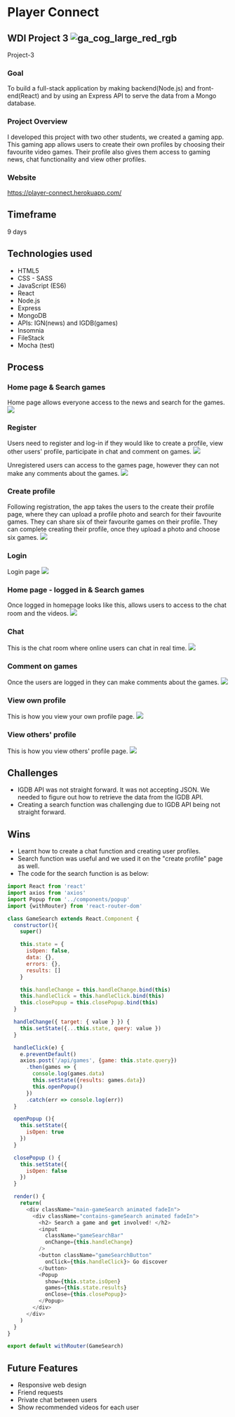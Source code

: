 # Player Connect
## WDI Project 3 ![ga_cog_large_red_rgb](https://cloud.githubusercontent.com/assets/40461/8183776/469f976e-1432-11e5-8199-6ac91363302b.png)
Project-3

### Goal
To build a full-stack application by making backend(Node.js) and front-end(React) and by using an Express API to serve the data from a Mongo database.

### Project Overview
I developed this project with two other students, we created a gaming app. This gaming app allows users to create their own profiles by choosing their favourite video games. Their profile also gives them access to gaming news, chat functionality and view other profiles.

### Website
https://player-connect.herokuapp.com/

## Timeframe
9 days

## Technologies used
* HTML5
* CSS - SASS
* JavaScript (ES6)
* React
* Node.js
* Express
* MongoDB
* APIs: IGN(news) and IGDB(games)
* Insomnia
* FileStack
* Mocha (test)

## Process
### Home page & Search games
Home page allows everyone access to the news and search for the games.
![](src/assets/screenshots/homepage.png)

### Register
Users need to register and log-in if they would like to create a profile, view other users' profile, participate in chat and comment on games.
![](src/assets/screenshots/register.png)

Unregistered users can access to the games page, however they can not make any comments about the games.
![](src/assets/screenshots/games-comments-locked.png)

### Create profile
Following registration, the app takes the users to the create their profile page, where they can upload a profile photo and search for their favourite games. They can share  six of their favourite games on their profile. They can complete creating their profile, once they upload a photo and choose six games.
![](src/assets/screenshots/create-profile.png)

### Login
Login page
![](src/assets/screenshots/login.png)

### Home page - logged in & Search games
Once logged in homepage looks like this, allows users to access to the chat room and the videos.
![](src/assets/screenshots/home-loggedin.png)

### Chat
This is the chat room where online users can chat in real time.
![](src/assets/screenshots/chat.png)

### Comment on games
Once the users are logged in they can make comments about the games.
![](src/assets/screenshots/game-page.png)

### View own profile
This is how you view your own profile page.
![](src/assets/screenshots/own-profile.png)

### View others' profile
This is how you view others' profile page.
![](src/assets/screenshots/view-others-profile.png)

## Challenges
* IGDB API was not straight forward. It was not accepting JSON. We needed to figure out how to retrieve the data from the IGDB API.
* Creating a search function was challenging due to IGDB API being not straight forward.

## Wins
* Learnt how to create a chat function and creating user profiles.
* Search function was useful and we used it on the "create profile" page as well.
* The code for the search function is as below:
```javascript
import React from 'react'
import axios from 'axios'
import Popup from '../components/popup'
import {withRouter} from 'react-router-dom'

class GameSearch extends React.Component {
  constructor(){
    super()

    this.state = {
      isOpen: false,
      data: {},
      errors: {},
      results: []
    }

    this.handleChange = this.handleChange.bind(this)
    this.handleClick = this.handleClick.bind(this)
    this.closePopup = this.closePopup.bind(this)
  }

  handleChange({ target: { value } }) {
    this.setState({...this.state, query: value })
  }

  handleClick(e) {
    e.preventDefault()
    axios.post('/api/games', {game: this.state.query})
      .then(games => {
        console.log(games.data)
        this.setState({results: games.data})
        this.openPopup()
      })
      .catch(err => console.log(err))
  }

  openPopup (){
    this.setState({
      isOpen: true
    })
  }

  closePopup () {
    this.setState({
      isOpen: false
    })
  }

  render() {
    return(
      <div className="main-gameSearch animated fadeIn">
        <div className="contains-gameSearch animated fadeIn">
          <h2> Search a game and get involved! </h2>
          <input
            className="gameSearchBar"
            onChange={this.handleChange}
          />
          <button className="gameSearchButton"
            onClick={this.handleClick}> Go discover
          </button>
          <Popup
            show={this.state.isOpen}
            games={this.state.results}
            onClose={this.closePopup}>
          </Popup>
        </div>
      </div>
    )
  }
}

export default withRouter(GameSearch)
```

## Future Features
* Responsive web design
* Friend requests
* Private chat between users
* Show recommended videos for each user
